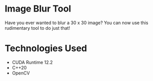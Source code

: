 # Image Blur Tool
Have you ever wanted to blur a 30 x 30 image? You can now use this rudimentary tool to do just that!

# Technologies Used
- CUDA Runtime 12.2
- C++20
- OpenCV
